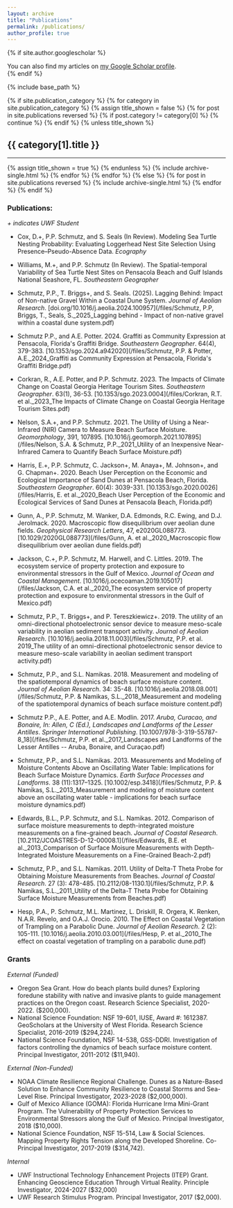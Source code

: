 ```yaml
---
layout: archive
title: "Publications"
permalink: /publications/
author_profile: true       
---
```



{% if site.author.googlescholar %}
  <div class="wordwrap">You can also find my articles on <a href="{{site.author.googlescholar}}">my Google Scholar profile</a>.</div>
{% endif %}

{% include base_path %}

<!-- New style rendering if publication categories are defined -->
{% if site.publication_category %}
  {% for category in site.publication_category  %}
    {% assign title_shown = false %}
    {% for post in site.publications reversed %}
      {% if post.category != category[0] %}
        {% continue %}
      {% endif %}
      {% unless title_shown %}
        <h2>{{ category[1].title }}</h2><hr />
        {% assign title_shown = true %}
      {% endunless %}
      {% include archive-single.html %}
    {% endfor %}
  {% endfor %}
{% else %}
  {% for post in site.publications reversed %}
    {% include archive-single.html %}
  {% endfor %}
{% endif %}



### Publications:
*+ indicates UWF Student* 

- Cox, D.+, P.P. Schmutz, and S. Seals (In Review). Modeling Sea Turtle Nesting Probability: Evaluating Loggerhead Nest Site Selection Using Presence–Pseudo-Absence Data. *Ecography*

- Williams, M.+, and P.P. Schmutz (In Review). The Spatial-temporal Variability of Sea Turtle Nest Sites on Pensacola Beach and Gulf Islands National Seashore, FL. *Southeastern Geographer*

- Schmutz, P.P., T. Briggs+, and S. Seals. (2025). Lagging Behind: Impact of Non-native Gravel Within a Coastal Dune System. *Journal of Aeolian Research*. [doi.org/10.1016/j.aeolia.2024.100957](/files/Schmutz, P.P, Briggs, T., Seals, S._2025_Lagging behind - Impact of non-native gravel within a coastal dune system.pdf)

- Schmutz P.P., and A.E. Potter. 2024. Graffiti as Community Expression at Pensacola, Florida's Graffiti Bridge. *Southeastern Geographer*. 64(4), 379-383. [10.1353/sgo.2024.a942020](/files/Schmutz, P.P. & Potter, A.E._2024_Graffiti as Community Expression at Pensacola, Florida's Graffiti Bridge.pdf)

- Corkran, R., A.E. Potter, and P.P. Schmutz. 2023. The Impacts of Climate Change on Coastal Georgia Heritage Tourism Sites. *Southeastern Geographer*. 63(1), 36-53. [10.1353/sgo.2023.0004](/files/Corkran, R.T. et al._2023_The Impacts of Climate Change on Coastal Georgia Heritage Tourism Sites.pdf)

- Nelson, S.A.+, and P.P. Schmutz. 2021. The Utility of Using a Near-Infrared (NIR) Camera to Measure Beach Surface Moisture. *Geomorphology*, 391, 107895. [10.1016/j.geomorph.2021.107895](/files/Nelson, S.A. & Schmutz, P.P._2021_Utility of an Inexpensive Near-Infrared Camera to Quantify Beach Surface Moisture.pdf)

- Harris, E.+, P.P. Schmutz, C. Jackson+, M. Anaya+, M. Johnson+, and G. Chapman+. 2020. Beach User Perception on the Economic and Ecological Importance of Sand Dunes at Pensacola Beach, Florida. *Southeastern Geographer*. 60(4): 3039-331. [10.1353/sgo.2020.0026](/files/Harris, E. et al._2020_Beach User Perception of the Economic and Ecological Services of Sand Dunes at Pensacola Beach, Florida.pdf)

- Gunn, A., P.P. Schmutz, M. Wanker, D.A. Edmonds, R.C. Ewing, and D.J. Jerolmack. 2020. Macroscopic flow disequilibrium over aeolian dune fields. *Geophysical Research Letters*, 47, e2020GL088773. [10.1029/2020GL088773](/files/Gunn, A. et al._2020_Macroscopic flow disequilibrium over aeolian dune fields.pdf)

- Jackson, C.+, P.P. Schmutz, M. Harwell, and C. Littles. 2019. The ecosystem service of property protection and exposure to environmental stressors in the Gulf of Mexico. *Journal of Ocean and Coastal Management*. [10.1016/j.ocecoaman.2019.105017](/files/Jackson, C.A. et al._2020_The ecosystem service of property protection and exposure to environmental stressors in the Gulf of Mexico.pdf)

- Schmutz, P.P., T. Briggs+, and P. Tereszkiewicz+. 2019. The utility of an omni-directional photoelectronic sensor device to measure meso-scale variability in aeolian sediment transport activity. *Journal of Aeolian Research*. [10.1016/j.aeolia.2018.11.003](/files/Schmutz, P.P. et al. 2019_The utility of an omni-directional photoelectronic sensor device to measure meso-scale variability in aeolian sediment transport activity.pdf)

- Schmutz, P.P., and S.L. Namikas. 2018. Measurement and modeling of the spatiotemporal dynamics of beach surface moisture content. *Journal of Aeolian Research*. 34: 35-48. [10.1016/j.aeolia.2018.08.001](/files/Schmutz, P.P. & Namikas, S.L._2018_Measurement and modeling of the spatiotemporal dynamics of beach surface moisture content.pdf)

- Schmutz P.P., A.E. Potter, and A.E. Modlin. 2017. *Aruba, Curacao, and Bonaire, In: Allen, C (Ed.), Landscapes and Landforms of the Lesser Antilles*. *Springer International Publishing*. [10.1007/978-3-319-55787-8_18](/files/Schmutz, P.P. et al._2017_Landscapes and Landforms of the Lesser Antilles -- Aruba, Bonaire, and Curaçao.pdf)

- Schmutz, P.P., and S.L. Namikas. 2013. Measurements and Modeling of Moisture Contents Above an Oscillating Water Table: Implications for Beach Surface Moisture Dynamics. *Earth Surface Processes and Landforms*. 38 (11):1317–1325. [10.1002/esp.3418](/files/Schmutz, P.P. & Namikas, S.L._2013_Measurement and modeling of moisture content above an oscillating water table - implications for beach surface moisture dynamics.pdf)

- Edwards, B.L., P.P. Schmutz, and S.L. Namikas. 2012. Comparison of surface moisture measurements to depth-integrated moisture measurements on a fine-grained beach. *Journal of Coastal Research*. [10.2112/JCOASTRES-D-12-00008.1](/files/Edwards, B.E. et al._2013_Comparison of Surface Moisure Measurements with Depth-Integrated Moisture Measurements on a Fine-Grained Beach-2.pdf)

- Schmutz, P.P., and S.L. Namikas. 2011. Utility of Delta-T Theta Probe for Obtaining Moisture Measurements from Beaches. *Journal of Coastal Research*. 27 (3): 478-485. [10.2112/08-1130.1](/files/Schmutz, P.P. & Namikas, S.L._2011_Utility of the Delta-T Theta Probe for Obtaining Surface Moisture Measurements from Beaches.pdf)

- Hesp, P.A., P. Schmutz, M.L. Martinez, L. Driskill, R. Orgera, K. Renken, N.A.R. Revelo, and O.A.J. Orocio. 2010. The Effect on Coastal Vegetation of Trampling on a Parabolic Dune. *Journal of Aeolian Research*. 2 (2): 105-111. [10.1016/j.aeolia.2010.03.001](/files/Hesp, P. et al._2010_The effect on coastal vegetation of trampling on a parabolic dune.pdf)


### Grants
*External (Funded)* 

- Oregon Sea Grant. How do beach plants build dunes? Exploring foredune stability with native and invasive plants to guide management practices on the Oregon coast. Research Science Specialist, 2020-2022. ($200,000). 
- National Science Foundation: NSF 19-601, IUSE, Award #: 1612387. GeoScholars at the University of West Florida. Research Science Specialist, 2016-2019 ($294,224).
- National Science Foundation, NSF 14-538, GSS-DDRI. Investigation of factors controlling the dynamics of beach surface moisture content. Principal Investigator, 2011-2012 ($11,940).

*External (Non-Funded)*

- NOAA Climate Resilience Regional Challenge. Dunes as a Nature-Based Solution to Enhance Community Resilience to Coastal Storms and Sea-Level Rise. Principal Investigator, 2023-2028 ($2,000,000). 
- Gulf of Mexico Alliance (GOMA): Florida Hurricane Irma Mini-Grant Program. The Vulnerability of Property Protection Services to Environmental Stressors along the Gulf of Mexico. Principal Investigator, 2018 ($10,000).
- National Science Foundation, NSF 15-514, Law & Social Sciences. Mapping Property Rights Tension along the Developed Shoreline. Co-Principal Investigator, 2017-2019 ($314,742).

*Internal*

- UWF Instructional Technology Enhancement Projects (ITEP) Grant. Enhancing Geoscience Education Through Virtual Reality. Principle Investigator, 2024-2027 ($32,000)
- UWF Research Stimulus Program. Principal Investigator, 2017 ($2,000).
